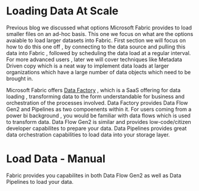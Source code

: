 #  Loading Data At Scale
Previous blog we discussed what options Microsoft Fabric provides to load smaller files on an ad-hoc basis. This one we focus on what are the options avaiable to load larger datasets into Fabric. First section we will focus on how to do this one off , by connecting to the data source and pulling this data into Fabric , followed by scheduling the data load at a regular interval. For more advanced users , later we will cover techniques like Metadata Driven copy which is a neat way to implement data loads at larger organizations which have a large number of data objects which need to be brought in. </br>

Microsoft Fabric offers [Data Factory](https://learn.microsoft.com/en-us/fabric/data-factory/) , which is a SaaS offering for data loading , transforming data to the form understandable for business and orchestration of the processes involved. Data Factory provides Data Flow Gen2 and Pipelines as two compoenents within it. For users coming from a power bi background , you would be familiar with data flows which is used to transform data. Data Flow Gen2 is similar and provides low-code/citizen developer capabilites to prepare your data. Data Pipelines provides great data orchestration capabilities to load data into your storage layer. </br>

# Load Data - Manual

Fabric provides you capabilites in both Data Flow Gen2 as well as Data Pipelines to load your data. 

